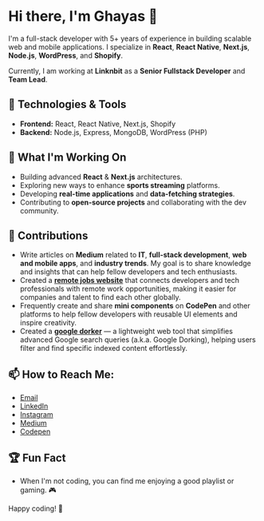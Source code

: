 # Hi there, I'm Ghayas 👋

I'm a full-stack developer with 5+ years of experience in building scalable web and mobile applications. I specialize in **React**, **React Native**, **Next.js**, **Node.js**, **WordPress**, and **Shopify**.

Currently, I am working at **Linknbit** as a **Senior Fullstack Developer** and **Team Lead**.

## 🚀 Technologies & Tools
- **Frontend:** React, React Native, Next.js, Shopify
- **Backend:** Node.js, Express, MongoDB, WordPress (PHP)

## 🌱 What I'm Working On
- Building advanced **React** & **Next.js** architectures.
- Exploring new ways to enhance **sports streaming** platforms.
- Developing **real-time applications** and **data-fetching strategies**.
- Contributing to **open-source projects** and collaborating with the dev community.

## 🌟 Contributions
- Write articles on **Medium** related to **IT**, **full-stack development**, **web and mobile apps**, and **industry trends**. My goal is to share knowledge and insights that can help fellow developers and tech enthusiasts.
- Created a **[remote jobs website](https://remote-jobs-psi.vercel.app/)** that connects developers and tech professionals with remote work opportunities, making it easier for companies and talent to find each other globally.
- Frequently create and share **mini components** on **CodePen** and other platforms to help fellow developers with reusable UI elements and inspire creativity.
- Created a **[google dorker]([https://remote-jobs-psi.vercel.app/](https://google-dorker.vercel.app/))** — a lightweight web tool that simplifies advanced Google search queries (a.k.a. Google Dorking), helping users filter and find specific indexed content effortlessly.

## 📫 How to Reach Me:
- [Email](mailto:ghayasleo99@gmail.com)
- [LinkedIn](https://www.linkedin.com/in/ghayas-ud-din/)
- [Instagram](https://www.instagram.com/techieghayas)
- [Medium](https://ghayas.medium.com/)
- [Codepen](https://codepen.io/ghayasleo)

## 🏆 Fun Fact
- When I'm not coding, you can find me enjoying a good playlist or gaming. 🎮

Happy coding! 🚀



<!--
**ghayasleo/ghayasleo** is a ✨ _special_ ✨ repository because its `README.md` (this file) appears on your GitHub profile.

Here are some ideas to get you started:

- 🔭 I’m currently working on ...
- 🌱 I’m currently learning ...
- 👯 I’m looking to collaborate on ...
- 🤔 I’m looking for help with ...
- 💬 Ask me about ...
- 📫 How to reach me: ...
- 😄 Pronouns: ...
- ⚡ Fun fact: ...
-->
